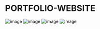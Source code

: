 # PORTFOLIO-WEBSITE
![image](https://github.com/Hansikapatil2/PORTFOLIO-WEBSITE/assets/169041634/ec3c0187-7cab-45d9-a1e9-90ddb0ab7ef3)
![image](https://github.com/Hansikapatil2/PORTFOLIO-WEBSITE/assets/169041634/8ba89b82-5a20-4df5-964d-40cdbc43ed41)
![image](https://github.com/Hansikapatil2/PORTFOLIO-WEBSITE/assets/169041634/f8336f25-89b2-423a-b024-051decf201ed)
![image](https://github.com/Hansikapatil2/PORTFOLIO-WEBSITE/assets/169041634/fb918f92-cd7b-45ed-b9a2-0604c1c3cd80)


